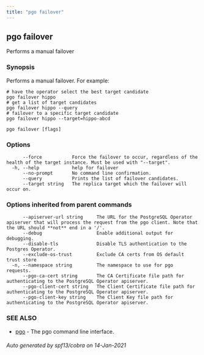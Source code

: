 ```yaml
---
title: "pgo failover"
---
```

## pgo failover

Performs a manual failover

### Synopsis

Performs a manual failover. For example:

	# have the operator select the best target candidate
	pgo failover hippo
	# get a list of target candidates
	pgo failover hippo --query
	# failover to a specific target candidate
	pgo failover hippo --target=hippo-abcd

```
pgo failover [flags]
```

### Options

```
      --force           Force the failover to occur, regardless of the health of the target instance. Must be used with "--target".
  -h, --help            help for failover
      --no-prompt       No command line confirmation.
      --query           Prints the list of failover candidates.
      --target string   The replica target which the failover will occur on.
```

### Options inherited from parent commands

```
      --apiserver-url string     The URL for the PostgreSQL Operator apiserver that will process the request from the pgo client. Note that the URL should **not** end in a '/'.
      --debug                    Enable additional output for debugging.
      --disable-tls              Disable TLS authentication to the Postgres Operator.
      --exclude-os-trust         Exclude CA certs from OS default trust store
  -n, --namespace string         The namespace to use for pgo requests.
      --pgo-ca-cert string       The CA Certificate file path for authenticating to the PostgreSQL Operator apiserver.
      --pgo-client-cert string   The Client Certificate file path for authenticating to the PostgreSQL Operator apiserver.
      --pgo-client-key string    The Client Key file path for authenticating to the PostgreSQL Operator apiserver.
```

### SEE ALSO

* [pgo](/pgo-client/reference/pgo/)	 - The pgo command line interface.

###### Auto generated by spf13/cobra on 14-Jan-2021
